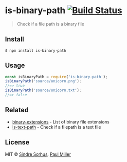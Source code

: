 # is-binary-path [![Build Status](https://travis-ci.org/sindresorhus/is-binary-path.svg?branch=master)](https://travis-ci.org/sindresorhus/is-binary-path)
> Check if a file path is a binary file
## Install
```
$ npm install is-binary-path
```
## Usage
```js
const isBinaryPath = require('is-binary-path');
isBinaryPath('source/unicorn.png');
//=> true
isBinaryPath('source/unicorn.txt');
//=> false
```
## Related
- [binary-extensions](https://github.com/sindresorhus/binary-extensions) - List of binary file extensions
- [is-text-path](https://github.com/sindresorhus/is-text-path) - Check if a filepath is a text file
## License
MIT © [Sindre Sorhus](https://sindresorhus.com), [Paul Miller](https://paulmillr.com)
